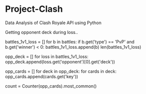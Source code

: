 # Project-Clash
Data Analysis of Clash Royale API using Python

Getting opponent deck during loss..

battles_1v1_loss = []
for b in battles:
    if b.get('type') == 'PvP' and b.get('winner') < 0:
            battles_1v1_loss.append(b)
len(battles_1v1_loss)

opp_deck = []
for loss in battles_1v1_loss:
    opp_deck.append(loss.get('opponent')[0].get('deck'))

opp_cards = []
for deck in opp_deck:
    for cards in deck:
        opp_cards.append(cards.get('key'))

count = Counter(opp_cards).most_common()
